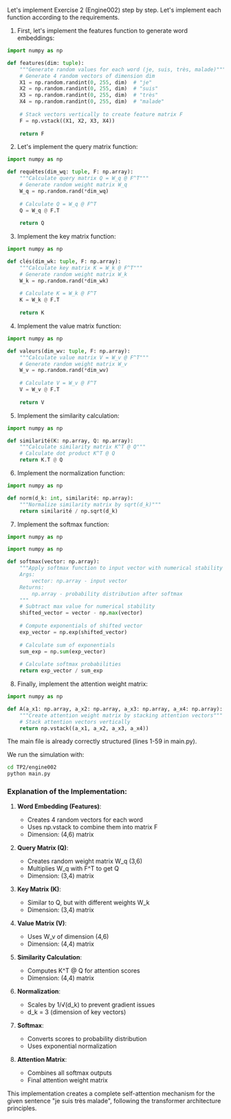 Let's implement Exercise 2 (Engine002) step by step. Let's implement each function according to the requirements.

1. First, let's implement the features function to generate word embeddings:

```python:TP2/engine002/attention/features.py
import numpy as np

def features(dim: tuple):
    """Generate random values for each word (je, suis, très, malade)"""
    # Generate 4 random vectors of dimension dim
    X1 = np.random.randint(0, 255, dim)  # "je"
    X2 = np.random.randint(0, 255, dim)  # "suis"
    X3 = np.random.randint(0, 255, dim)  # "très"
    X4 = np.random.randint(0, 255, dim)  # "malade"
    
    # Stack vectors vertically to create feature matrix F
    F = np.vstack((X1, X2, X3, X4))
    
    return F
```

2. Let's implement the query matrix function:

```python:TP2/engine002/attention/requêtes.py
import numpy as np

def requêtes(dim_wq: tuple, F: np.array):
    """Calculate query matrix Q = W_q @ F^T"""
    # Generate random weight matrix W_q
    W_q = np.random.rand(*dim_wq)
    
    # Calculate Q = W_q @ F^T
    Q = W_q @ F.T
    
    return Q
```

3. Implement the key matrix function:

```python:TP2/engine002/attention/clés.py
import numpy as np

def clés(dim_wk: tuple, F: np.array):
    """Calculate key matrix K = W_k @ F^T"""
    # Generate random weight matrix W_k
    W_k = np.random.rand(*dim_wk)
    
    # Calculate K = W_k @ F^T
    K = W_k @ F.T
    
    return K
```

4. Implement the value matrix function:

```python:TP2/engine002/attention/valeurs.py
import numpy as np

def valeurs(dim_wv: tuple, F: np.array):
    """Calculate value matrix V = W_v @ F^T"""
    # Generate random weight matrix W_v
    W_v = np.random.rand(*dim_wv)
    
    # Calculate V = W_v @ F^T
    V = W_v @ F.T
    
    return V
```

5. Implement the similarity calculation:

```python:TP2/engine002/attention/similarité.py
import numpy as np

def similarité(K: np.array, Q: np.array):
    """Calculate similarity matrix K^T @ Q"""
    # Calculate dot product K^T @ Q
    return K.T @ Q
```

6. Implement the normalization function:

```python:TP2/engine002/attention/norm.py
import numpy as np

def norm(d_k: int, similarité: np.array):
    """Normalize similarity matrix by sqrt(d_k)"""
    return similarité / np.sqrt(d_k)
```

7. Implement the softmax function:

```python:TP2/engine002/utils/utils.py
import numpy as np

import numpy as np

def softmax(vector: np.array):
    """Apply softmax function to input vector with numerical stability
    Args:
        vector: np.array - input vector
    Returns:
        np.array - probability distribution after softmax
    """
    # Subtract max value for numerical stability
    shifted_vector = vector - np.max(vector)
    
    # Compute exponentials of shifted vector
    exp_vector = np.exp(shifted_vector)
    
    # Calculate sum of exponentials
    sum_exp = np.sum(exp_vector)
    
    # Calculate softmax probabilities
    return exp_vector / sum_exp
```

8. Finally, implement the attention weight matrix:

```python:TP2/engine002/attention/attention_weight_matrix.py
import numpy as np

def A(a_x1: np.array, a_x2: np.array, a_x3: np.array, a_x4: np.array):
    """Create attention weight matrix by stacking attention vectors"""
    # Stack attention vectors vertically
    return np.vstack((a_x1, a_x2, a_x3, a_x4))
```

The main file is already correctly structured (lines 1-59 in main.py).

We run the simulation with:
```bash
cd TP2/engine002
python main.py
```

### Explanation of the Implementation:

1. **Word Embedding (Features)**:
   - Creates 4 random vectors for each word
   - Uses np.vstack to combine them into matrix F
   - Dimension: (4,6) matrix

2. **Query Matrix (Q)**:
   - Creates random weight matrix W_q (3,6)
   - Multiplies W_q with F^T to get Q
   - Dimension: (3,4) matrix

3. **Key Matrix (K)**:
   - Similar to Q, but with different weights W_k
   - Dimension: (3,4) matrix

4. **Value Matrix (V)**:
   - Uses W_v of dimension (4,6)
   - Dimension: (4,4) matrix

5. **Similarity Calculation**:
   - Computes K^T @ Q for attention scores
   - Dimension: (4,4) matrix

6. **Normalization**:
   - Scales by 1/√(d_k) to prevent gradient issues
   - d_k = 3 (dimension of key vectors)

7. **Softmax**:
   - Converts scores to probability distribution
   - Uses exponential normalization

8. **Attention Matrix**:
   - Combines all softmax outputs
   - Final attention weight matrix

This implementation creates a complete self-attention mechanism for the given sentence "je suis très malade", following the transformer architecture principles.